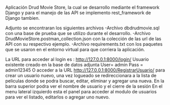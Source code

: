 Aplicación Drud Movie Store, la cual se desarrollo mediante el framework Django y
para el manejo de las API se implemento rest_framework de Django tambien.

Adjunto se encontraran los siguientes archivos
-Archivo dbdrudmovie.sql con una base de prueba que se utilizo durante el desarrollo.
-Archivo DrudMovieStore.postman_collection.json con la colección de las url de las API
con su respectivo ejemplo.
-Archivo requirements.txt con los paquetes que se usaron en el entorno virtual para que
corriera la aplicación.

La URL para acceder al login es : http://127.0.0.1:8000/login/
Usuario existente creado en la base de datos adjunta
User= admin
Pass = admin12345
O acceder a la URL http://127.0.0.1:8000/RegistrarUsuario/ para crear un usuario nuevo,
una vez logueado se redireccionara a la lista de peliculas donde se podra buscar, editar,
eliminar y agregar una nueva.
En la barra superior podra ver el nombre de usuario y el cierre de la sesión
En el menu lateral izquierdo esta el panel para acceder al modulo de usuarios para
ver el listado, editarlos o agregar uno nuevo.
